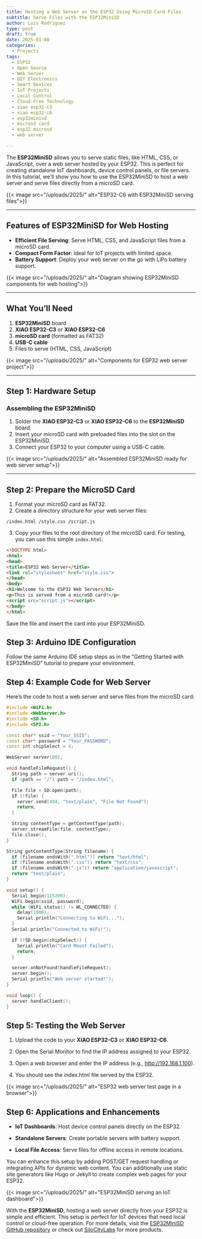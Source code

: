 ```yaml
---
title: Hosting a Web Server on the ESP32 Using MicroSD Card Files
subtitle: Serve Files with the ESP32MiniSD
author: Luis Rodriguez
type: post
draft: true
date: 2025-01-08
categories:
  - Projects
tags:
  - ESP32
  - Open Source
  - Web Server
  - DIY Electronics
  - Smart Devices
  - IoT Projects
  - Local Control
  - Cloud-Free Technology
  - xiao esp32-c3
  - xiao esp32-c6
  - esp32minisd
  - microsd card
  - esp32 microsd
  - web server

---
```


The **ESP32MiniSD** allows you to serve static files, like HTML, CSS, or JavaScript, over a web server hosted by your ESP32. This is perfect for creating standalone IoT dashboards, device control panels, or file servers. In this tutorial, we’ll show you how to use the ESP32MiniSD to host a web server and serve files directly from a microSD card.

{{< image src="/uploads/2025/" alt="ESP32-C6 with ESP32MiniSD serving files">}}

---

## Features of ESP32MiniSD for Web Hosting

- **Efficient File Serving**: Serve HTML, CSS, and JavaScript files from a microSD card.
- **Compact Form Factor**: Ideal for IoT projects with limited space.
- **Battery Support**: Deploy your web server on the go with LiPo battery support.

{{< image src="/uploads/2025/" alt="Diagram showing ESP32MiniSD components for web hosting">}}

---

## What You’ll Need

1. **ESP32MiniSD** board  
2. **XIAO ESP32-C3** or **XIAO ESP32-C6**  
3. **microSD card** (formatted as FAT32)  
4. **USB-C cable**  
5. Files to serve (HTML, CSS, JavaScript)  

{{< image src="/uploads/2025/" alt="Components for ESP32 web server project">}}

---

## Step 1: Hardware Setup

### Assembling the ESP32MiniSD

1. Solder the **XIAO ESP32-C3** or **XIAO ESP32-C6** to the **ESP32MiniSD** board.  
2. Insert your microSD card with preloaded files into the slot on the ESP32MiniSD.  
3. Connect your ESP32 to your computer using a USB-C cable.

{{< image src="/uploads/2025/" alt="Assembled ESP32MiniSD ready for web server setup">}}

---

## Step 2: Prepare the MicroSD Card

1. Format your microSD card as FAT32.  
2. Create a directory structure for your web server files:  

`/index.html /style.css /script.js`

3. Copy your files to the root directory of the microSD card. For testing, you can use this simple `index.html`:

```html
<!DOCTYPE html>
<html>
<head>
<title>ESP32 Web Server</title>
<link rel="stylesheet" href="style.css">
</head>
<body>
<h1>Welcome to the ESP32 Web Server</h1>
<p>This is served from a microSD card!</p>
<script src="script.js"></script>
</body>
</html>
```

Save the file and insert the card into your ESP32MiniSD.

Step 3: Arduino IDE Configuration
---------------------------------

Follow the same Arduino IDE setup steps as in the "Getting Started with ESP32MiniSD" tutorial to prepare your environment.

Step 4: Example Code for Web Server
-----------------------------------

Here’s the code to host a web server and serve files from the microSD card:

```cpp
#include <WiFi.h>
#include <WebServer.h>
#include <SD.h>
#include <SPI.h>

const char* ssid = "Your_SSID";
const char* password = "Your_PASSWORD";
const int chipSelect = 4;

WebServer server(80);

void handleFileRequest() {
  String path = server.uri();
  if (path == "/") path = "/index.html";

  File file = SD.open(path);
  if (!file) {
    server.send(404, "text/plain", "File Not Found");
    return;
  }

  String contentType = getContentType(path);
  server.streamFile(file, contentType);
  file.close();
}

String getContentType(String filename) {
  if (filename.endsWith(".html")) return "text/html";
  if (filename.endsWith(".css")) return "text/css";
  if (filename.endsWith(".js")) return "application/javascript";
  return "text/plain";
}

void setup() {
  Serial.begin(115200);
  WiFi.begin(ssid, password);
  while (WiFi.status() != WL_CONNECTED) {
    delay(1000);
    Serial.println("Connecting to WiFi...");
  }
  Serial.println("Connected to WiFi!");

  if (!SD.begin(chipSelect)) {
    Serial.println("Card Mount Failed");
    return;
  }

  server.onNotFound(handleFileRequest);
  server.begin();
  Serial.println("Web server started!");
}

void loop() {
  server.handleClient();
}
```

Step 5: Testing the Web Server
------------------------------

1.  Upload the code to your **XIAO ESP32-C3** or **XIAO ESP32-C6**.
    
2.  Open the Serial Monitor to find the IP address assigned to your ESP32.
    
3.  Open a web browser and enter the IP address (e.g., http://192.168.1.100).
    
4.  You should see the index.html file served by the ESP32.
    

{{< image src="/uploads/2025/" alt="ESP32 web server test page in a browser">}}

Step 6: Applications and Enhancements
-------------------------------------

*   **IoT Dashboards**: Host device control panels directly on the ESP32.
    
*   **Standalone Servers**: Create portable servers with battery support.
    
*   **Local File Access**: Serve files for offline access in remote locations.
    

You can enhance this setup by adding POST/GET request handling or integrating APIs for dynamic web content. You can additionally use static site generators like Hugo or Jekyll to create complex web pages for your ESP32.

{{< image src="/uploads/2025/" alt="ESP32MiniSD serving an IoT dashboard">}}

With the **ESP32MiniSD**, hosting a web server directly from your ESP32 is simple and efficient. This setup is perfect for IoT devices that need local control or cloud-free operation. For more details, visit the [ESP32MiniSD GitHub repository](https://github.com/SiloCityLabs/esp32-minisd) or check out [SiloCityLabs](https://shop.silocitylabs.com/) for more products.